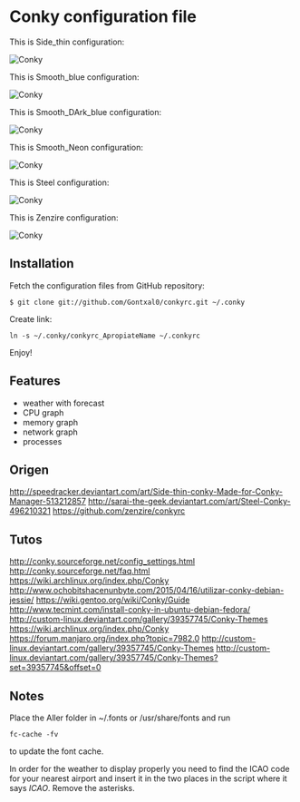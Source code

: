 Conky configuration file
========================

This is Side_thin configuration:

![Conky](https://raw.github.com/Gontxal0/conkyrc/master/previews/Side_thin.jpeg)

This is Smooth_blue configuration:

![Conky](https://raw.github.com/Gontxal0/conkyrc/master/previews/Smooth_blue.png)

This is Smooth_DArk_blue configuration:

![Conky](https://raw.github.com/Gontxal0/conkyrc/master/previews/Smooth_Dark_blue.png)

This is Smooth_Neon configuration:

![Conky](https://raw.github.com/Gontxal0/conkyrc/master/previews/Smooth_Neon.png)

This is Steel configuration:

![Conky](https://raw.github.com/Gontxal0/conkyrc/master/previews/Steel.png)

This is Zenzire configuration:

![Conky](https://raw.github.com/Gontxal0/conkyrc/master/previews/Zenzire.png)



Installation
------------

Fetch the configuration files from GitHub repository:

``
$ git clone git://github.com/Gontxal0/conkyrc.git ~/.conky
``

Create link:

``
ln -s ~/.conky/conkyrc_ApropiateName ~/.conkyrc
``

Enjoy!

Features
--------

* weather with forecast
* CPU graph
* memory graph
* network graph
* processes

Origen
------------
http://speedracker.deviantart.com/art/Side-thin-conky-Made-for-Conky-Manager-513212857
http://sarai-the-geek.deviantart.com/art/Steel-Conky-496210321
https://github.com/zenzire/conkyrc

Tutos
------
http://conky.sourceforge.net/config_settings.html
http://conky.sourceforge.net/faq.html
https://wiki.archlinux.org/index.php/Conky
http://www.ochobitshacenunbyte.com/2015/04/16/utilizar-conky-debian-jessie/
https://wiki.gentoo.org/wiki/Conky/Guide
http://www.tecmint.com/install-conky-in-ubuntu-debian-fedora/
http://custom-linux.deviantart.com/gallery/39357745/Conky-Themes
https://wiki.archlinux.org/index.php/Conky
https://forum.manjaro.org/index.php?topic=7982.0
http://custom-linux.deviantart.com/gallery/39357745/Conky-Themes
http://custom-linux.deviantart.com/gallery/39357745/Conky-Themes?set=39357745&offset=0


Notes
------
Place the Aller folder in ~/.fonts or /usr/share/fonts and run

``
fc-cache -fv
``

to update the font cache.

In order for the weather to display properly you need to find the ICAO
code for your nearest airport and insert it in the two places in the script
where it says *ICAO*. Remove the asterisks.
